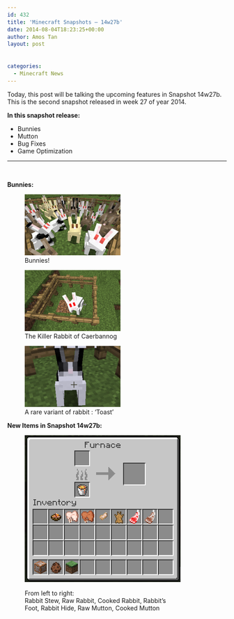 ```yaml
---
id: 432
title: 'Minecraft Snapshots – 14w27b'
date: 2014-08-04T18:23:25+00:00
author: Amos Tan
layout: post


categories:
  - Minecraft News
---
```

Today, this post will be talking the upcoming features in Snapshot 14w27b. This is the second snapshot released in week 27 of year 2014.

**In this snapshot release:**

  * Bunnies
  * Mutton
  * Bug Fixes
  * Game Optimization

* * *

&nbsp;

**Bunnies:**

<div id='gallery-10' class='gallery galleryid-432 gallery-columns-3 gallery-size-thumbnail'>
  <figure class='gallery-item'> 
  
  <div class='gallery-icon landscape'>
    <a href='/?attachment_id=460#main'><img width="220" height="140" src="/wp-content/uploads/2014/08/2014-08-06_15.20.24-220x140.png" class="attachment-thumbnail size-thumbnail" alt="" aria-describedby="gallery-10-460" /></a>
  </div><figcaption class='wp-caption-text gallery-caption' id='gallery-10-460'> Bunnies! </figcaption></figure><figure class='gallery-item'> 
  
  <div class='gallery-icon landscape'>
    <a href='/?attachment_id=461#main'><img width="220" height="140" src="/wp-content/uploads/2014/08/2014-08-06_15.23.27-220x140.png" class="attachment-thumbnail size-thumbnail" alt="" aria-describedby="gallery-10-461" /></a>
  </div><figcaption class='wp-caption-text gallery-caption' id='gallery-10-461'> The Killer Rabbit of Caerbannog </figcaption></figure><figure class='gallery-item'> 
  
  <div class='gallery-icon portrait'>
    <a href='/?attachment_id=463#main'><img width="220" height="140" src="/wp-content/uploads/2014/08/2014-08-06_15.26.01-220x140.png" class="attachment-thumbnail size-thumbnail" alt="" aria-describedby="gallery-10-463" /></a>
  </div><figcaption class='wp-caption-text gallery-caption' id='gallery-10-463'> A rare variant of rabbit : &#8216;Toast&#8217; </figcaption></figure>
</div>

**New Items in Snapshot 14w27b:**<figure id="attachment_464" style="width: 358px" class="wp-caption aligncenter">

[<img class="wp-image-464 size-full" src="/wp-content/uploads/2014/08/2014-08-06_15.28.14.png" alt="From left to right: Rabbit Stew, Raw Rabbit, Cooked Rabbit, Rabbit's Foot, Rabbit Hide, Raw Mutton, Cooked Mutton  " width="358" height="337" />](/wp-content/uploads/2014/08/2014-08-06_15.28.14.png)<figcaption class="wp-caption-text">From left to right:   
Rabbit Stew, Raw Rabbit, Cooked Rabbit, Rabbit&#8217;s Foot, Rabbit Hide, Raw Mutton, Cooked Mutton</figcaption></figure> 

&nbsp;